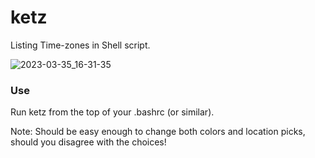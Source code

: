 # ketz
Listing Time-zones in Shell script.

![2023-03-35_16-31-35](https://user-images.githubusercontent.com/95410139/222475265-b9fa5db0-15d1-419b-ad81-989db58dfefd.png)

### Use
Run ketz from the top of your .bashrc (or similar).

Note: Should be easy enough to change both colors and location picks, should you disagree with the choices!

